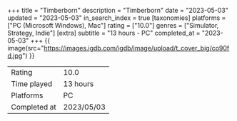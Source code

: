 +++
title = "Timberborn"
description = "Timberborn"
date = "2023-05-03"
updated = "2023-05-03"
in_search_index = true
[taxonomies]
platforms = ["PC (Microsoft Windows), Mac"]
rating = ["10.0"]
genres = ["Simulator, Strategy, Indie"]
[extra]
subtitle = "13 hours - PC"
completed_at = "2023-05-03"
+++
{{ image(src="https://images.igdb.com/igdb/image/upload/t_cover_big/co90fd.jpg") }}

|              |            |
| ------------ | ---------- |
| Rating       | 10.0 |
| Time played  | 13 hours |
| Platforms    | PC |
| Completed at | 2023/05/03 |

